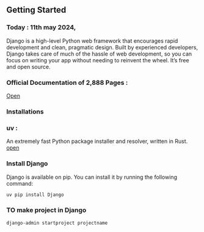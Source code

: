 ## Getting Started

### Today : 11th may 2024,
Django is a high-level Python web framework that encourages rapid development and clean, pragmatic design. Built by experienced developers, Django takes care of much of the hassle of web development, so you can focus on writing your app without needing to reinvent the wheel. It’s free and open source.

### Official Documentation of 2,888 Pages :
[Open](https://readthedocs.org/projects/django/downloads/pdf/5.0.x/)

### Installations

### uv : 
An extremely fast Python package installer and resolver, written in Rust.
[open](https://pypi.org/project/uv/)


### Install Django
Django is available on pip. You can install it by running the following command:
```bash
uv pip install Django
```

### TO make project in Django
```bash
django-admin startproject projectname
```

